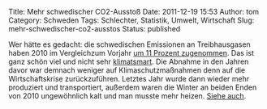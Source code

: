 Title: Mehr schwedischer CO2-Ausstoß
Date: 2011-12-19 15:53
Author: tom
Category: Schweden
Tags: Schlechter, Statistik, Umwelt, Wirtschaft
Slug: mehr-schwedischer-co2-ausstos
Status: published

Wer hätte es gedacht: die schwedischen Emissionen an Treibhausgasen
haben 2010 im Vergleichzum Vorjahr [um 11 Prozent
zugenommen](http://naturvardsverket.se/sv/Toppmeny/Press/Pressmeddelanden/Okning-av-svenska-utslapp-av-vaxthusgaser/).
Das ist ganz schön viel und nicht sehr
[klimatsmart](http://www.fiket.de/2009/07/09/wort-der-woche-klimatsmart/).
Die Abnahme in den Jahren davor war demnach weniger auf
Klimaschutzmaßnahmen denn auf die Wirtschaftskrise zurückzuführen.
Letztes Jahr wurde dann wieder mehr produziert und transportiert,
außerdem waren die Winter an beiden Enden von 2010 ungewöhnlich kalt und
man musste mehr heizen. [Siehe
auch](http://sverigesradio.se/sida/artikel.aspx?programid=2108&artikel=4865363).


